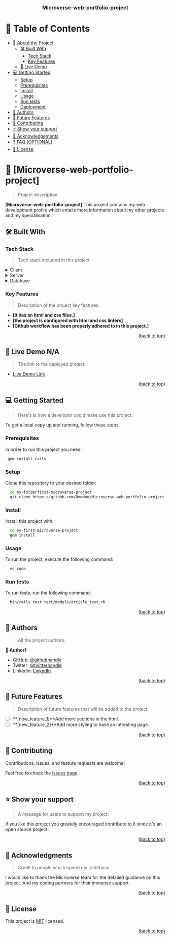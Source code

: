 <a name="readme-top"></a>


<div align="center">

  <h3><b>Microverse-web-portfolio-project</b></h3>

</div>

<!-- TABLE OF CONTENTS -->

# 📗 Table of Contents

- [📖 About the Project](#about-project)
  - [🛠 Built With](#built-with)
    - [Tech Stack](#tech-stack)
    - [Key Features](#key-features)
  - [🚀 Live Demo](#live-demo)
- [💻 Getting Started](#getting-started)
  - [Setup](#setup)
  - [Prerequisites](#prerequisites)
  - [Install](#install)
  - [Usage](#usage)
  - [Run tests](#run-tests)
  - [Deployment](#deployment)
- [👥 Authors](#authors)
- [🔭 Future Features](#future-features)
- [🤝 Contributing](#contributing)
- [⭐️ Show your support](#support)
- [🙏 Acknowledgements](#acknowledgements)
- [❓ FAQ (OPTIONAL)](#faq)
- [📝 License](#license)

<!-- PROJECT DESCRIPTION -->

# 📖 [Microverse-web-portfolio-project] <a name="about-project"></a>

> Project description.

**[Microverse-web-portfolio-project]** This project contains my web development profile which entails more information about my other projects and my specialisation.

## 🛠 Built With <a name="built-with"></a>

### Tech Stack <a name="tech-stack"></a>

> Tech stack included in this project.

<details>
  <summary>Client</summary>
  <ul>
    <li><a href="https://html.com/">HTML</a></li>
    <li><a href="https://css.org/">CSS</a></li>
  </ul>
</details>

<details>
  <summary>Server</summary>
  <ul>
    <li><a href="#">N/A</a></li>
  </ul>
</details>

<details>
<summary>Database</summary>
  <ul>
    <li><a href="#">N/A</a></li>
  </ul>
</details>

<!-- Features -->

### Key Features <a name="key-features"></a>

> Description of the project key features.

- **[It has an html and css files.]**
- **[the project is configured with html and css linters]**
- **[Github workflow has been properly adhered to in this project.]**

<p align="right">(<a href="#readme-top">back to top</a>)</p>

<!-- LIVE DEMO -->

## 🚀 Live Demo N/A

> The link to the deployed project.

- [Live Demo Link](https://omwomo.github.io/)

<p align="right">(<a href="#readme-top">back to top</a>)</p>

<!-- GETTING STARTED -->

## 💻 Getting Started <a name="getting-started"></a>

> Here's is how a developer could make use this project.

To get a local copy up and running, follow these steps.

### Prerequisites

In order to run this project you need:



```sh
 gem install rails
```


### Setup

Clone this repository to your desired folder:


```sh
  cd my-folderfirst-microverse-project
  git clone https://github.com/Omwomo/Microverse-web-portfolio-project.git
```


### Install

Install this project with:


```sh
  cd my-first-microverse-project
  gem install
```


### Usage

To run the project, execute the following command:


```sh
  vs code
```

### Run tests

To run tests, run the following command:

```sh
  bin/rails test test/models/article_test.rb
```


<p align="right">(<a href="#readme-top">back to top</a>)</p>

<!-- AUTHORS -->

## 👥 Authors <a name="authors"></a>

> All the project authors.

👤 **Author1**

- GitHub: [@githubhandle](https://github.com/Omwomo)
- Twitter: [@twitterhandle](https://twitter.com/eugeneoduor9)
- LinkedIn: [LinkedIn](https://www.linkedin.com/in/eugene-oduor-938812267/)


<p align="right">(<a href="#readme-top">back to top</a>)</p>

<!-- FUTURE FEATURES -->

## 🔭 Future Features <a name="future-features"></a>

> Description of future features that will be added to the project.

- [ ] **[new_feature_1]**Add more sections in the html.
- [ ] **[new_feature_2]**Add more styling to have an intresting page.

<p align="right">(<a href="#readme-top">back to top</a>)</p>

<!-- CONTRIBUTING -->

## 🤝 Contributing <a name="contributing"></a>

Contributions, issues, and feature requests are welcome!

Feel free to check the [issues page](../../issues/).

<p align="right">(<a href="#readme-top">back to top</a>)</p>

<!-- SUPPORT -->

## ⭐️ Show your support <a name="support"></a>

> A message for users to support my project.

If you like this project you greately encouraged contribute to it since it's an open source project.

<p align="right">(<a href="#readme-top">back to top</a>)</p>

<!-- ACKNOWLEDGEMENTS -->

## 🙏 Acknowledgments <a name="acknowledgements"></a>

> Credit to people who inspired my codebase.

I would like to thank the Microverse team for the detailed guidance on this project. And my coding partners for their immense support.

<p align="right">(<a href="#readme-top">back to top</a>)</p>

<!-- LICENSE -->

## 📝 License <a name="license"></a>

This project is [MIT](MIT.md) licensed.

<p align="right">(<a href="#readme-top">back to top</a>)</p>
